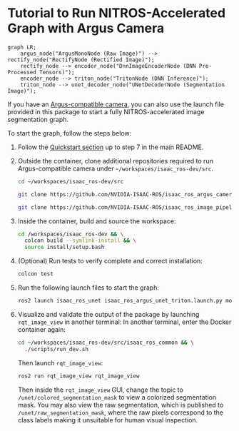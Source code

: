 # Tutorial to Run NITROS-Accelerated Graph with Argus Camera

```mermaid
graph LR;
    argus_node("ArgusMonoNode (Raw Image)") --> rectify_node("RectifyNode (Rectified Image)");
    rectify_node --> encoder_node("DnnImageEncoderNode (DNN Pre-Processed Tensors)");
    encoder_node --> triton_node("TritonNode (DNN Inference)");
    triton_node --> unet_decoder_node("UNetDecoderNode (Segmentation Image)");

```

If you have an [Argus-compatible camera](https://github.com/NVIDIA-ISAAC-ROS/isaac_ros_argus_camera), you can also use the launch file provided in this package to start a fully NITROS-accelerated image segmentation graph.

To start the graph, follow the steps below:

1. Follow the [Quickstart section](../README.md#quickstart) up to step 7 in the main README.

2. Outside the container, clone additional repositories required to run Argus-compatible camera under `~/workspaces/isaac_ros-dev/src`.

    ```bash
    cd ~/workspaces/isaac_ros-dev/src
    ```

    ```bash
    git clone https://github.com/NVIDIA-ISAAC-ROS/isaac_ros_argus_camera
    ```

    ```bash
    git clone https://github.com/NVIDIA-ISAAC-ROS/isaac_ros_image_pipeline
    ```

3. Inside the container, build and source the workspace:

    ```bash
    cd /workspaces/isaac_ros-dev && \
      colcon build --symlink-install && \
      source install/setup.bash
    ```

4. (Optional) Run tests to verify complete and correct installation:

    ```bash
    colcon test
    ```

5. Run the following launch files to start the graph:

    ```bash
    ros2 launch isaac_ros_unet isaac_ros_argus_unet_triton.launch.py model_name:=peoplesemsegnet_shuffleseg model_repository_paths:=['/tmp/models'] input_binding_names:=['input_2:0'] output_binding_names:=['argmax_1'] network_output_type:='argmax'
    ```

6. Visualize and validate the output of the package by launching `rqt_image_view` in another terminal:
    In another terminal, enter the Docker container again:

    ```bash
    cd ~/workspaces/isaac_ros-dev/src/isaac_ros_common && \
      ./scripts/run_dev.sh
    ```

    Then launch `rqt_image_view`:

    ```bash
    ros2 run rqt_image_view rqt_image_view
    ```

    Then inside the `rqt_image_view` GUI, change the topic to `/unet/colored_segmentation_mask` to view a colorized segmentation mask. You may also view the raw segmentation, which is published to `/unet/raw_segmentation_mask`, where the raw pixels correspond to the class labels making it unsuitable for human visual inspection.
